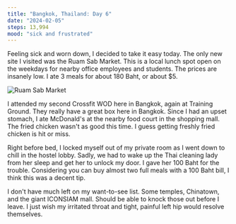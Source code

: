 ```yaml
---
title: "Bangkok, Thailand: Day 6"
date: "2024-02-05"
steps: 13,994
mood: "sick and frustrated"
---
```


Feeling sick and worn down, I decided to take it easy today. The only new site I visited was the Ruam Sab Market. This is a local lunch spot open on the weekdays for nearby office employees and students. The prices are insanely low. I ate 3 meals for about 180 Baht, or about $5.

![Ruam Sab Market](/images/ruam-sab-market.jpeg)

I attended my second Crossfit WOD here in Bangkok, again at Training Ground. They really have a great box here in Bangkok. Since I had an upset stomach, I ate McDonald's at the nearby food court in the shopping mall. The fried chicken wasn't as good this time. I guess getting freshly fried chicken is hit or miss.

Right before bed, I locked myself out of my private room as I went down to chill in the hostel lobby. Sadly, we had to wake up the Thai cleaning lady from her sleep and get her to unlock my door. I gave her 100 Baht for the trouble. Considering you can buy almost two full meals with a 100 Baht bill, I think this was a decent tip.

I don't have much left on my want-to-see list. Some temples, Chinatown, and the giant ICONSIAM mall. Should be able to knock those out before I leave. I just wish my irritated throat and tight, painful left hip would resolve themselves.
